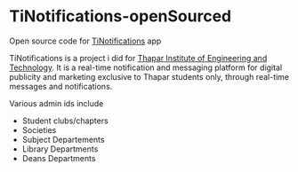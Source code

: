 # TiNotifications-openSourced
Open source code for [TiNotifications](https://www.tinotifications.in) app

TiNotifications is a project i did for [Thapar Institute of Engineering and Technology](https://www.thapar.edu).
It is a real-time notification and messaging platform for digital publicity and marketing exclusive to Thapar students only, through real-time messages and notifications. 

Various admin ids include 
* Student clubs/chapters
* Societies
* Subject Departements
* Library Departments
* Deans Departments
